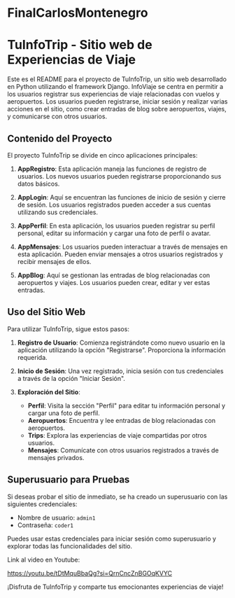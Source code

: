 # FinalCarlosMontenegro

# TuInfoTrip - Sitio web de Experiencias de Viaje

Este es el README para el proyecto de TuInfoTrip, un sitio web desarrollado en Python utilizando el framework Django. InfoViaje se centra en permitir a los usuarios registrar sus experiencias de viaje relacionadas con vuelos y aeropuertos. Los usuarios pueden registrarse, iniciar sesión y realizar varias acciones en el sitio, como crear entradas de blog sobre aeropuertos, viajes, y comunicarse con otros usuarios.

## Contenido del Proyecto

El proyecto TuInfoTrip se divide en cinco aplicaciones principales:

1. **AppRegistro**: Esta aplicación maneja las funciones de registro de usuarios. Los nuevos usuarios pueden registrarse proporcionando sus datos básicos.

2. **AppLogin**: Aquí se encuentran las funciones de inicio de sesión y cierre de sesión. Los usuarios registrados pueden acceder a sus cuentas utilizando sus credenciales.

3. **AppPerfil**: En esta aplicación, los usuarios pueden registrar su perfil personal, editar su información y cargar una foto de perfil o avatar.

4. **AppMensajes**: Los usuarios pueden interactuar a través de mensajes en esta aplicación. Pueden enviar mensajes a otros usuarios registrados y recibir mensajes de ellos.

5. **AppBlog**: Aquí se gestionan las entradas de blog relacionadas con aeropuertos y viajes. Los usuarios pueden crear, editar y ver estas entradas.

## Uso del Sitio Web

Para utilizar TuInfoTrip, sigue estos pasos:

1. **Registro de Usuario**: Comienza registrándote como nuevo usuario en la aplicación utilizando la opción "Registrarse". Proporciona la información requerida.

2. **Inicio de Sesión**: Una vez registrado, inicia sesión con tus credenciales a través de la opción "Iniciar Sesión".

3. **Exploración del Sitio**:
   - **Perfil**: Visita la sección "Perfil" para editar tu información personal y cargar una foto de perfil.
   - **Aeropuertos**: Encuentra y lee entradas de blog relacionadas con aeropuertos.
   - **Trips**: Explora las experiencias de viaje compartidas por otros usuarios.
   - **Mensajes**: Comunícate con otros usuarios registrados a través de mensajes privados.

## Superusuario para Pruebas

Si deseas probar el sitio de inmediato, se ha creado un superusuario con las siguientes credenciales:

- Nombre de usuario: `admin1`
- Contraseña: `coder1`

Puedes usar estas credenciales para iniciar sesión como superusuario y explorar todas las funcionalidades del sitio.

Link al video en Youtube: 

https://youtu.be/tDtMquBbaQg?si=QrnCncZnBGOqKVYC

¡Disfruta de TuInfoTrip y comparte tus emocionantes experiencias de viaje!
